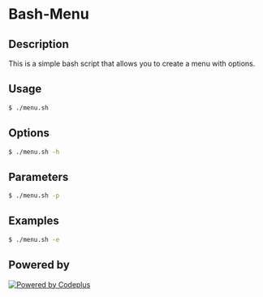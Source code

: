 # Bash-Menu

## Description

This is a simple bash script that allows you to create a menu with options.

## Usage

```bash
$ ./menu.sh
```

## Options

```bash
$ ./menu.sh -h
```

## Parameters

```bash
$ ./menu.sh -p
```

## Examples

```bash
$ ./menu.sh -e
```

## Powered by

[![Powered by Codeplus](https://img.shields.io/badge/Powered%20by-Bash--Menu-blue.svg)](Codeplus)

